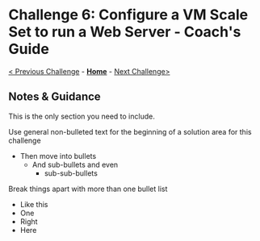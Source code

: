 # Challenge 6: Configure a VM Scale Set to run a Web Server - Coach's Guide

[< Previous Challenge](./Solution-05.md) - **[Home](./README.md)** - [Next Challenge>](./Solution-07.md)

## Notes & Guidance
This is the only section you need to include.

Use general non-bulleted text for the beginning of a solution area for this challenge
- Then move into bullets
    - And sub-bullets and even
        - sub-sub-bullets

Break things apart with more than one bullet list
- Like this 
- One
- Right
- Here